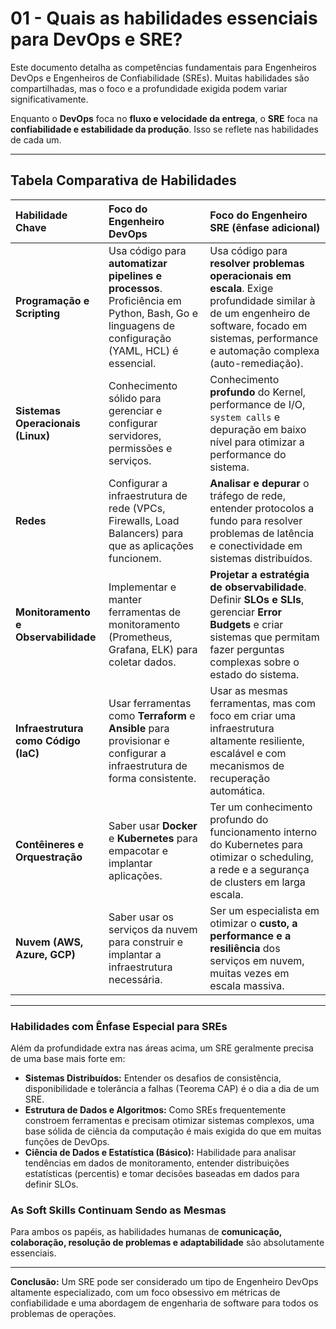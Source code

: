 # 01 - Quais as habilidades essenciais para DevOps e SRE?

Este documento detalha as competências fundamentais para Engenheiros DevOps e Engenheiros de Confiabilidade (SREs). Muitas habilidades são compartilhadas, mas o foco e a profundidade exigida podem variar significativamente.

Enquanto o **DevOps** foca no **fluxo e velocidade da entrega**, o **SRE** foca na **confiabilidade e estabilidade da produção**. Isso se reflete nas habilidades de cada um.

---

## Tabela Comparativa de Habilidades

| Habilidade Chave | Foco do Engenheiro DevOps | Foco do Engenheiro SRE (ênfase adicional) |
| :--- | :--- | :--- |
| **Programação e Scripting** | Usa código para **automatizar pipelines e processos**. Proficiência em Python, Bash, Go e linguagens de configuração (YAML, HCL) é essencial. | Usa código para **resolver problemas operacionais em escala**. Exige profundidade similar à de um engenheiro de software, focado em sistemas, performance e automação complexa (auto-remediação). |
| **Sistemas Operacionais (Linux)** | Conhecimento sólido para gerenciar e configurar servidores, permissões e serviços. | Conhecimento **profundo** do Kernel, performance de I/O, `system calls` e depuração em baixo nível para otimizar a performance do sistema. |
| **Redes** | Configurar a infraestrutura de rede (VPCs, Firewalls, Load Balancers) para que as aplicações funcionem. | **Analisar e depurar** o tráfego de rede, entender protocolos a fundo para resolver problemas de latência e conectividade em sistemas distribuídos. |
| **Monitoramento e Observabilidade** | Implementar e manter ferramentas de monitoramento (Prometheus, Grafana, ELK) para coletar dados. | **Projetar a estratégia de observabilidade**. Definir **SLOs e SLIs**, gerenciar **Error Budgets** e criar sistemas que permitam fazer perguntas complexas sobre o estado do sistema. |
| **Infraestrutura como Código (IaC)** | Usar ferramentas como **Terraform** e **Ansible** para provisionar e configurar a infraestrutura de forma consistente. | Usar as mesmas ferramentas, mas com foco em criar uma infraestrutura altamente resiliente, escalável e com mecanismos de recuperação automática. |
| **Contêineres e Orquestração** | Saber usar **Docker** e **Kubernetes** para empacotar e implantar aplicações. | Ter um conhecimento profundo do funcionamento interno do Kubernetes para otimizar o scheduling, a rede e a segurança de clusters em larga escala. |
| **Nuvem (AWS, Azure, GCP)** | Saber usar os serviços da nuvem para construir e implantar a infraestrutura necessária. | Ser um especialista em otimizar o **custo, a performance e a resiliência** dos serviços em nuvem, muitas vezes em escala massiva. |

---

### Habilidades com Ênfase Especial para SREs

Além da profundidade extra nas áreas acima, um SRE geralmente precisa de uma base mais forte em:

* **Sistemas Distribuídos:** Entender os desafios de consistência, disponibilidade e tolerância a falhas (Teorema CAP) é o dia a dia de um SRE.
* **Estrutura de Dados e Algoritmos:** Como SREs frequentemente constroem ferramentas e precisam otimizar sistemas complexos, uma base sólida de ciência da computação é mais exigida do que em muitas funções de DevOps.
* **Ciência de Dados e Estatística (Básico):** Habilidade para analisar tendências em dados de monitoramento, entender distribuições estatísticas (percentis) e tomar decisões baseadas em dados para definir SLOs.

### As Soft Skills Continuam Sendo as Mesmas

Para ambos os papéis, as habilidades humanas de **comunicação, colaboração, resolução de problemas e adaptabilidade** são absolutamente essenciais.

---

**Conclusão:** Um SRE pode ser considerado um tipo de Engenheiro DevOps altamente especializado, com um foco obsessivo em métricas de confiabilidade e uma abordagem de engenharia de software para todos os problemas de operações.